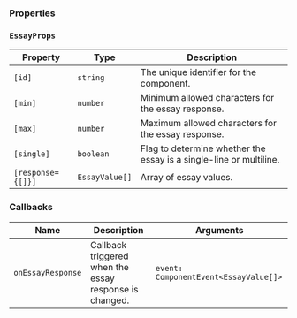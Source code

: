 ### Properties

### `EssayProps`

| Property          | Type           | Description                                                        |
| ----------------- | -------------- | ------------------------------------------------------------------ |
| `[id]`            | `string`       | The unique identifier for the component.                           |
| `[min]`           | `number`       | Minimum allowed characters for the essay response.                 |
| `[max]`           | `number`       | Maximum allowed characters for the essay response.                 |
| `[single]`        | `boolean`      | Flag to determine whether the essay is a single-line or multiline. |
| `[response={[]}]` | `EssayValue[]` | Array of essay values.                                             |

### Callbacks

| Name              | Description                                            | Arguments                             |
| ----------------- | ------------------------------------------------------ | ------------------------------------- |
| `onEssayResponse` | Callback triggered when the essay response is changed. | `event: ComponentEvent<EssayValue[]>` |
